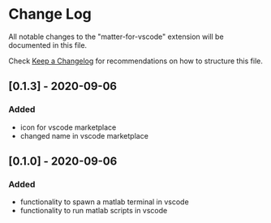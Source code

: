 # Change Log

All notable changes to the "matter-for-vscode" extension will be documented in this file.

Check [Keep a Changelog](http://keepachangelog.com/) for recommendations on how to structure this file.

## [0.1.3] - 2020-09-06

### Added

- icon for vscode marketplace
- changed name in vscode marketplace

## [0.1.0] - 2020-09-06

### Added

- functionality to spawn a matlab terminal in vscode
- functionality to run matlab scripts in vscode
